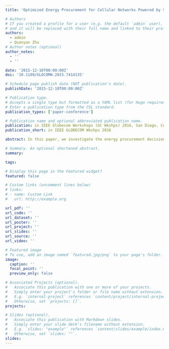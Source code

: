 ```yaml
---
title: 'Optimized Energy Procurement for Cellular Networks Powered by Smart Grid Based on Stochastic Geometry'

# Authors
# If you created a profile for a user (e.g. the default `admin` user), write the username (folder name) here
# and it will be replaced with their full name and linked to their profile.
authors:
  - admin
  - Quanyan Zhu
# Author notes (optional)
author_notes:
  - ''
  - ''

date: '2015-12-10T00:00:00Z'
doi: '10.1109/GLOCOMW.2015.7414135'

# Schedule page publish date (NOT publication's date).
publishDate: '2015-12-10T00:00:00Z'

# Publication type.
# Accepts a single type but formatted as a YAML list (for Hugo requirements).
# Enter a publication type from the CSL standard.
publication_types: ['paper-conference']

# Publication name and optional abbreviated publication name.
publication: in IEEE Globecom Workshops (GC Wkshps) 2016, San Diego, CA, USA
publication_short: in IEEE GLOBECOM Wkshps 2016

abstract: In this paper, we investigate the energy procurement decision of cellular networks powered by smart grid. Multiple retailers producing energy from different sources characterized by their prices and pollutant emission levels are available to power the network. The green cellular operator, constrained by a maximum tolerated level of CO2 emissions and quality of service (QoS) requirements, has to decide the optimal quantity of energy to procure from each retailer in order to minimize the energy cost and hence maximize its profit. Operators also provide multiple services to their subscribers characterized by the quality of the received signal and the probability of coverage. In this study, we employ stochastic geometry to determine the average power required per user to achieve the target probability of coverage which is then used to find the total base station power consumption. The resulting power requirements of the network are used in the optimization problem to find the optimal amount of energy to procure from each retailer. Our results illustrate the procurement behavior of cellular networks versus the CO2 emission threshold and the QoS requirements of the subscribers.

# Summary. An optional shortened abstract.
summary:

tags:

# Display this page in the Featured widget?
featured: false

# Custom links (uncomment lines below)
# links:
# - name: Custom Link
#   url: http://example.org

url_pdf: ''
url_code: ''
url_dataset: ''
url_poster: ''
url_project: ''
url_slides: ''
url_source: ''
url_video: ''

# Featured image
# To use, add an image named `featured.jpg/png` to your page's folder.
image:
  caption: ''
  focal_point: ''
  preview_only: false

# Associated Projects (optional).
#   Associate this publication with one or more of your projects.
#   Simply enter your project's folder or file name without extension.
#   E.g. `internal-project` references `content/project/internal-project/index.md`.
#   Otherwise, set `projects: []`.
projects:

# Slides (optional).
#   Associate this publication with Markdown slides.
#   Simply enter your slide deck's filename without extension.
#   E.g. `slides: "example"` references `content/slides/example/index.md`.
#   Otherwise, set `slides: ""`.
slides:
---
```

